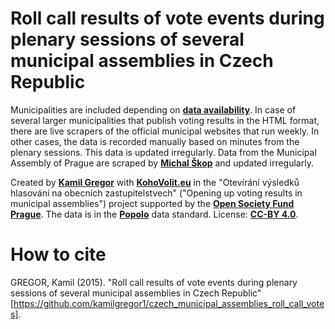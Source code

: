 # Roll call results of vote events during plenary sessions of several municipal assemblies in Czech Republic

Municipalities are included depending on <a href = "http://blog.openingparliament.org/post/108553329888/surveying-parliamentary-data-openness-in-6300"><strong>data availability</strong></a>. In case of several larger municipalities that publish voting results in the HTML format, there are live scrapers of the official municipal websites that run weekly. In other cases, the data is recorded manually based on minutes from the plenary sessions. This data is updated irregularly. Data from the Municipal Assembly of Prague are scraped by <a href = "https://github.com/michalskop/datapackages"><strong>Michal Škop</strong></a> and updated irregularly.

Created by <a href = "https://twitter.com/kamilgregor"><strong>Kamil Gregor</strong></a> with <a href = "http://kohovolit.eu/en/"><strong>KohoVolit.eu</strong></a> in the "Otevírání výsledků hlasování na obecních zastupitelstvech" ("Opening up voting results in municipal assemblies") project supported by the <a href = "http://www.osf.cz"><strong>Open Society Fund Prague</strong></a>. The data is in the <a href = "http://popoloproject.com/"><strong>Popolo</strong></a> data standard. License: <a href = "http://creativecommons.org/licenses/by/4.0"><strong>CC-BY 4.0</strong></a>.

# How to cite

GREGOR, Kamil (2015). "Roll call results of vote events during plenary sessions of several municipal assemblies in Czech Republic" [https://github.com/kamilgregor1/czech_municipal_assemblies_roll_call_votes].
